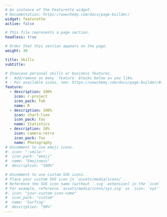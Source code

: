 ```yaml
---
# An instance of the Featurette widget.
# Documentation: https://wowchemy.com/docs/page-builder/
widget: featurette
active: false

# This file represents a page section.
headless: true

# Order that this section appears on the page.
weight: 30

title: Skills
subtitle:

# Showcase personal skills or business features.
# - Add/remove as many `feature` blocks below as you like.
# - For available icons, see: https://wowchemy.com/docs/page-builder/#icons
feature:
  - description: 100%
    icon: r-project
    icon_pack: fab
    name: R
  - description: 100%
    icon: chart-line
    icon_pack: fas
    name: Statistics
  - description: 10%
    icon: camera-retro
    icon_pack: fas
    name: Photography
# Uncomment to use emoji icons.
#- icon: ":smile:"
#  icon_pack: "emoji"
#  name: "Emojiness"
#  description: "100%"

# Uncomment to use custom SVG icons.
# Place your custom SVG icon in `assets/media/icons/`.
# Reference the SVG icon name (without `.svg` extension) in the `icon` field.
# For example, reference `assets/media/icons/xyz.svg` as `icon: 'xyz'`
#- icon: "your-custom-icon-name"
#  icon_pack: "custom"
#  name: "Surfing"
#  description: "90%"
---
```

